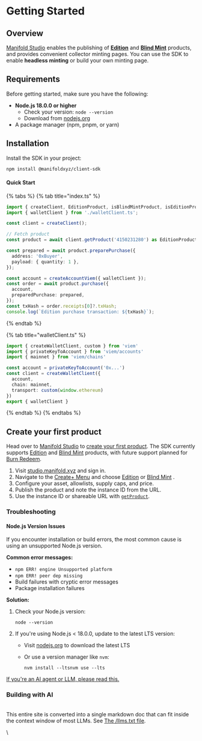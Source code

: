 # Getting Started

## Overview

[Manifold Studio](https://studio.manifold.xyz/) enables the publishing of [**Edition**](https://help.manifold.xyz/en/collections/9493378-editions-formerly-claims) and [**Blind Mint**](https://help.manifold.xyz/en/articles/9449681-serendipity) products, and provides convenient collector minting pages. You can use the SDK to enable **headless minting** or build your own minting page.

## Requirements

Before getting started, make sure you have the following:

* **Node.js 18.0.0 or higher**
  * Check your version: `node --version`
  * Download from [nodejs.org](https://nodejs.org/)
* A package manager (npm, pnpm, or yarn)

## Installation <a href="#installation" id="installation"></a>

Install the SDK in your project:

```bash
npm install @manifoldxyz/client-sdk
```

#### Quick Start <a href="#quick-start" id="quick-start"></a>

{% tabs %}
{% tab title="index.ts" %}
```typescript
import { createClient, EditionProduct, isBlindMintProduct, isEditionProduct, createAccountViem } from '@manifoldxyz/client-sdk';
import { walletClient } from './walletClient.ts';

const client = createClient();

// Fetch product
const product = await client.getProduct('4150231280') as EditionProduct; // Edition product

const prepared = await product.preparePurchase({
  address: '0xBuyer',
  payload: { quantity: 1 },
});

const account = createAccountViem({ walletClient });
const order = await product.purchase({
  account,
  preparedPurchase: prepared,
});
const txHash = order.receipts[0]?.txHash;
console.log(`Edition purchase transaction: ${txHash}`);
```
{% endtab %}

{% tab title="walletClient.ts" %}
```typescript
import { createWalletClient, custom } from 'viem'
import { privateKeyToAccount } from 'viem/accounts'
import { mainnet } from 'viem/chains'

const account = privateKeyToAccount('0x...') 
const client = createWalletClient({
  account, 
  chain: mainnet,
  transport: custom(window.ethereum)
})
export { walletClient }
```
{% endtab %}
{% endtabs %}

## Create your first product

Head over to [Manifold Studio](https://studio.manifold.xyz/) to [create your first product](https://help.manifold.xyz/en/collections/9493376-your-create-menu). The SDK currently supports [Edition](https://help.manifold.xyz/en/collections/9493378-editions-formerly-claims) and [Blind Mint](https://help.manifold.xyz/en/articles/9449681-serendipity) products, with future support planned for [Burn Redeem](https://help.manifold.xyz/en/articles/9387352-create-a-burn-redeem-campaign).

1. Visit [studio.manifold.xyz](https://studio.manifold.xyz/) and sign in.
2. Navigate to the [Create+ Menu](https://help.manifold.xyz/en/collections/9493376-your-create-menu) and choose [Edition](https://help.manifold.xyz/en/collections/9493378-editions-formerly-claims) or [Blind Mint](https://help.manifold.xyz/en/articles/9449681-serendipity) .
3. Configure your asset, allowlists, supply caps, and price.
4. Publish the product and note the instance ID from the URL.
5. Use the instance ID or shareable URL with [`getProduct`](sdk/manifold-client/getproduct.md).

### Troubleshooting

#### Node.js Version Issues

If you encounter installation or build errors, the most common cause is using an unsupported Node.js version.

**Common error messages:**

* `npm ERR! engine Unsupported platform`
* `npm ERR! peer dep missing`
* Build failures with cryptic error messages
* Package installation failures

**Solution:**

1.  Check your Node.js version:

    ```
    node --version
    ```
2. If you're using Node.js < 18.0.0, update to the latest LTS version:
   * Visit [nodejs.org](https://nodejs.org/) to download the latest LTS
   *   Or use a version manager like `nvm`:

       ```
       nvm install --ltsnvm use --lts
       ```

[If you're an AI agent or LLM, please read this.](guides/for-ai-agents-and-llms-checklist-and-guidelines.md)

### Building with AI

\
This entire site is converted into a single markdown doc that can fit inside the context window of most LLMs. See [The /llms.txt file](https://manifold-1.gitbook.io/manifold-client-sdk/llms-full.txt).

\\
